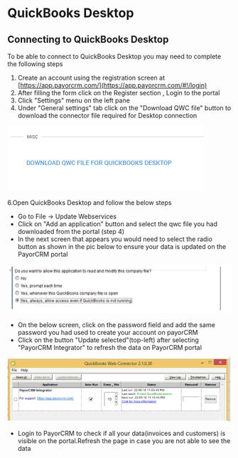 # QuickBooks Desktop



## Connecting to QuickBooks Desktop

To be able to connect to QuickBooks Desktop you may need to complete the following steps

1. Create an account using the registration screen at [https://app.payorcrm.com/](https://app.payorcrm.com/#!/login)
2. After filling the form click on the Register section , Login to the portal
3. Click "Settings" menu on the left pane
4. Under "General settings" tab click on the "Download QWC file" button to download the connector file required for Desktop connection

![](../.gitbook/assets/qwc-file.png)

6.Open QuickBooks Desktop and follow the below steps

* Go to File -&gt; Update Webservices
* Click on "Add an application" button and select the qwc file you had downloaded from the portal \(step 4\)
* In the next screen that appears you would need to select the radio button as shown in the pic below to ensure your data is updated on the PayorCRM portal

![](../.gitbook/assets/qwc-sync-confirmation-popup.png)

* On the below screen, click on the password field and add the same password you had used to create your account on payorCRM
* Click on the button "Update selected"\(top-left\) after selecting "PayorCRM Integrator" to refresh the data on PayorCRM portal

![](../.gitbook/assets/update-qwc-sync.png)

* Login to PayorCRM  to check if all your data\(invoices and customers\) is visible on the portal.Refresh the page in case you are not able to see the data

